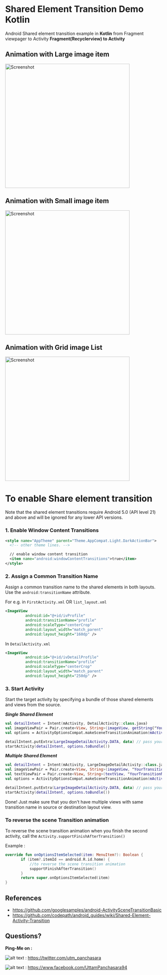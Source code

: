 # Shared Element Transition Demo Kotlin
Android Shared element transition example in **Kotlin** from Fragment viewpager to Activity
**Fragment(Recyclerview) to Activity**

## Animation with Large image item
<img src="http://i.imgur.com/0FF8tvk.gif" height="400" alt="Screenshot"/>

## Animation with Small image item
<img src="https://i.imgur.com/lNXYTyy.gif" height="400" alt="Screenshot"/>

## Animation with Grid image List
<img src="https://i.imgur.com/pNC1BqE.gif" height="400" alt="Screenshot"/> 

# To enable Share element transition 
Note that the shared element transitions require Android 5.0 (API level 21) and above and will be ignored for any lower API versions. 

### 1. Enable Window Content Transitions

 ```xml
 <style name="AppTheme" parent="Theme.AppCompat.Light.DarkActionBar">
   <!-- other theme lines. -->

   // enable window content transition
   <item name="android:windowContentTransitions">true</item>
 </style>
 ```
 
 ### 2. Assign a Common Transition Name
 Assign a common transition name to the shared elements in both layouts. Use the `android:transitionName` attribute.
 
 For e.g. in `FirstActivity.xml` OR `list_layout.xml` 
 
 ```xml
 <ImageView
          android:id="@+id/ivProfile"
          android:transitionName="profile"
          android:scaleType="centerCrop"
          android:layout_width="match_parent"
          android:layout_height="160dp" />
 ```
 
 In `DetailActivity.xml`
 
 ```xml
 <ImageView
          android:id="@+id/ivDetailProfile"
          android:transitionName="profile"
          android:scaleType="centerCrop"
          android:layout_width="match_parent"
          android:layout_height="250dp" />
 ```
 
 ### 3. Start Activity
 
 Start the target activity by specifying a bundle of those shared elements and views from the source.
 
 ***Single Shared Element***
 ```kotlin
 val detailIntent = Intent(mActivity, DetailActivity::class.java)
 val imageViewPair = Pair.create<View, String>(imageView, getString("YourTransitionName"))
 val options = ActivityOptionsCompat.makeSceneTransitionAnimation(mActivity, imageViewPair)
 
 detailIntent.putExtra(LargeImageDetailActivity.DATA, data) // pass your bundle data
 startActivity(detailIntent, options.toBundle())
 ```
 
 ***Multiple Shared Element***
 ```kotlin
 val detailIntent = Intent(mActivity, LargeImageDetailActivity::class.java)
 val imageViewPair = Pair.create<View, String>(imageView, "YourTransitionName")
 val textViewPair = Pair.create<View, String>(textView, "YourTransitionName")
 val options = ActivityOptionsCompat.makeSceneTransitionAnimation(mActivity, imageViewPair, textViewPair)
 
 detailIntent.putExtra(LargeImageDetailActivity.DATA, data) // pass your bundle data
 startActivity(detailIntent, options.toBundle())
 ```
 
 Done! Just make sure that you don't have multiple views with same transition name in source or destination layout view.
 
 ### To reverse the scene Transition animation
 To reverse the scene transition animation when you finish the second activity, 
 call the `Activity.supportFinishAfterTransition()`
 
 Example :
 
 ```kotlin
 override fun onOptionsItemSelected(item: MenuItem?): Boolean {
        if (item?.itemId == android.R.id.home) {
            //to reverse the scene transition animation
            supportFinishAfterTransition()
        }
        return super.onOptionsItemSelected(item)
 }
 ```
 
 ## References 
 
 - https://github.com/googlesamples/android-ActivitySceneTransitionBasic
 - https://github.com/codepath/android_guides/wiki/Shared-Element-Activity-Transition
 
 ## Questions?
 
 **Ping-Me on :** 
 
 ![alt text][1.1] : https://twitter.com/utm_panchasara
 
 ![alt text][2.2] : https://www.facebook.com/UttamPanchasara94
 
 [1.1]: http://i.imgur.com/wWzX9uB.png (twitter icon with padding)
 [2.2]: http://i.imgur.com/fep1WsG.png (facebook icon without padding)
 
